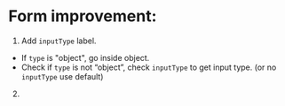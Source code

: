 # Form improvement:

1. Add `inputType` label. 

* If `type` is "object", go inside object.
* Check if `type` is not “object”, check `inputType` to get input type. (or no `inputType` use default)

2. 

